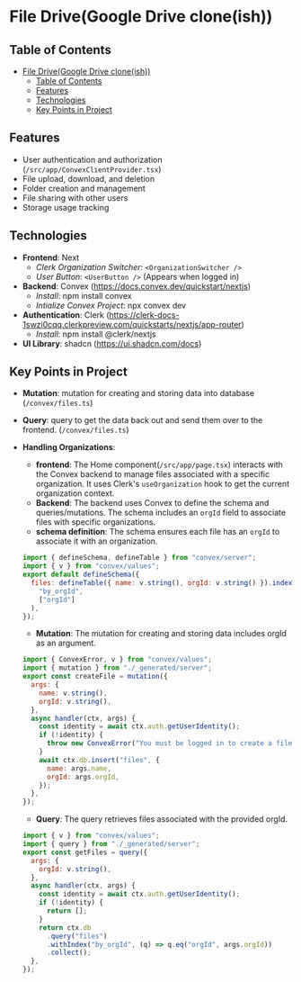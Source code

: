 # File Drive(Google Drive clone(ish))

## Table of Contents

- [File Drive(Google Drive clone(ish))](#file-drivegoogle-drive-cloneish)
  - [Table of Contents](#table-of-contents)
  - [Features](#features)
  - [Technologies](#technologies)
  - [Key Points in Project](#key-points-in-project)

## Features

- User authentication and authorization (`/src/app/ConvexClientProvider.tsx`)
- File upload, download, and deletion
- Folder creation and management
- File sharing with other users
- Storage usage tracking

## Technologies

- **Frontend**: Next
  - _Clerk Organization Switcher_: `<OrganizationSwitcher />`
  - _User Button_: `<UserButton />` (Appears when logged in)
- **Backend**: Convex (https://docs.convex.dev/quickstart/nextjs)
  - _Install_: npm install convex
  - _Intialize Convex Project_: npx convex dev
- **Authentication**: Clerk (https://clerk-docs-1swzi0cqq.clerkpreview.com/quickstarts/nextjs/app-router)
  - _Install_: npm install @clerk/nextjs
- **UI Library**: shadcn (https://ui.shadcn.com/docs)

## Key Points in Project

- **Mutation**: mutation for creating and storing data into database (`/convex/files.ts`)
- **Query**: query to get the data back out and send them over to the frontend. (`/convex/files.ts`)
- **Handling Organizations**:

  - **frontend**: The Home component(`/src/app/page.tsx`) interacts with the Convex backend to manage files associated with a specific organization. It uses Clerk's `useOrganization` hook to get the current organization context.
  - **Backend**: The backend uses Convex to define the schema and queries/mutations. The schema includes an `orgId` field to associate files with specific organizations.
  - **schema definition**: The schema ensures each file has an `orgId` to associate it with an organization.

  ```javascript
  import { defineSchema, defineTable } from "convex/server";
  import { v } from "convex/values";
  export default defineSchema({
    files: defineTable({ name: v.string(), orgId: v.string() }).index(
      "by_orgId",
      ["orgId"]
    ),
  });
  ```

  - **Mutation**: The mutation for creating and storing data includes orgId as an argument.

  ```javascript
  import { ConvexError, v } from "convex/values";
  import { mutation } from "./_generated/server";
  export const createFile = mutation({
    args: {
      name: v.string(),
      orgId: v.string(),
    },
    async handler(ctx, args) {
      const identity = await ctx.auth.getUserIdentity();
      if (!identity) {
        throw new ConvexError("You must be logged in to create a file");
      }
      await ctx.db.insert("files", {
        name: args.name,
        orgId: args.orgId,
      });
    },
  });
  ```

  - **Query**: The query retrieves files associated with the provided orgId.

  ```javascript
  import { v } from "convex/values";
  import { query } from "./_generated/server";
  export const getFiles = query({
    args: {
      orgId: v.string(),
    },
    async handler(ctx, args) {
      const identity = await ctx.auth.getUserIdentity();
      if (!identity) {
        return [];
      }
      return ctx.db
        .query("files")
        .withIndex("by_orgId", (q) => q.eq("orgId", args.orgId))
        .collect();
    },
  });
  ```
